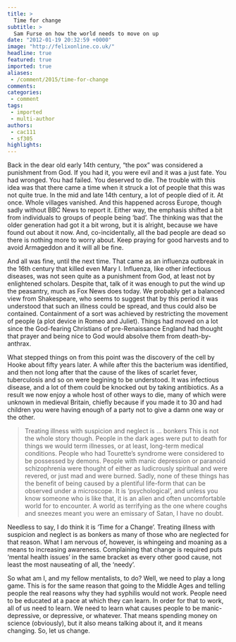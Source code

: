 ```yaml
---
title: >
  Time for change
subtitle: >
  Sam Furse on how the world needs to move on up
date: "2012-01-19 20:32:59 +0000"
image: "http://felixonline.co.uk/"
headline: true
featured: true
imported: true
aliases:
 - /comment/2015/time-for-change
comments:
categories:
 - comment
tags:
 - imported
 - multi-author
authors:
 - cac111
 - sf305
highlights:
---
```


Back in the dear old early 14th century, “the pox” was considered a punishment from God. If you had it, you were evil and it was a just fate. You had wronged. You had failed. You deserved to die. The trouble with this idea was that there came a time when it struck a lot of people that this was not quite true. In the mid and late 14th century, a lot of people died of it. At once. Whole villages vanished. And this happened across Europe, though sadly without BBC News to report it. Either way, the emphasis shifted a bit from individuals to groups of people being ‘bad’. The thinking was that the older generation had got it a bit wrong, but it is alright, because we have found out about it now. And, co-incidentally, all the bad people are dead so there is nothing more to worry about. Keep praying for good harvests and to avoid Armageddon and it will all be fine.

And all was fine, until the next time. That came as an influenza outbreak in the 16th century that killed even Mary I. Influenza, like other infectious diseases, was not seen quite as a punishment from God, at least not by enlightened scholars. Despite that, talk of it was enough to put the wind up the peasantry, much as Fox News does today. We probably get a balanced view from Shakespeare, who seems to suggest that by this period it was understood that such an illness could be spread, and thus could also be contained. Containment of a sort was achieved by restricting the movement of people (a plot device in Romeo and Juliet). Things had moved on a lot since the God-fearing Christians of pre-Renaissance England had thought that prayer and being nice to God would absolve them from death-by-anthrax.

What stepped things on from this point was the discovery of the cell by Hooke about fifty years later. A while after this the bacterium was identified, and then not long after that the cause of the likes of scarlet fever, tuberculosis and so on were begining to be understood. It was infectious disease, and a lot of them could be knocked out by taking antibiotics. As a result we now enjoy a whole host of other ways to die, many of which were unknown in medieval Britain, chiefly because if you made it to 30 and had children you were having enough of a party not to give a damn one way or the other.
> Treating illness with suspicion and neglect is ... bonkers
This is not the whole story though. People in the dark ages were put to death for things we would term illnesses, or at least, long-term medical conditions. People who had Tourette’s syndrome were considered to be possessed by demons. People with manic depression or paranoid schizophrenia were thought of either as ludicrously spiritual and were revered, or just mad and were burned. Sadly, none of these things has the benefit of being caused by a plentiful life-form that can be observed under a microscope. It is ‘psychological’, and unless you know someone who is like that, it is an alien and often uncomfortable world for to encounter. A world as terrifying as the one where coughs and sneezes meant you were an emissary of Satan, I have no doubt.

Needless to say, I do think it is ‘Time for a Change’. Treating illness with suspicion and neglect is as bonkers as many of those who are neglected for that reason. What I am nervous of, however, is whingeing and moaning as a means to increasing awareness. Complaining that change is required puts ‘mental health issues’ in the same bracket as every other good cause, not least the most nauseating of all, the ‘needy’.

So what am I, and my fellow mentalists, to do? Well, we need to play a long game. This is for the same reason that going to the Middle Ages and telling people the real reasons why they had syphilis would not work. People need to be educated at a pace at which they can learn. In order for that to work, all of us need to learn. We need to learn what causes people to be manic-depressive, or depressive, or whatever. That means spending money on science (obviously), but it also means talking about it, and it means changing. So, let us change.
